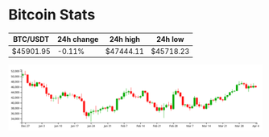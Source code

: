# Bitcoin Stats

BTC/USDT|24h change|24h high|24h low|
|---|---|---|---|
|$45901.95|-0.11%|$47444.11|$45718.23|

<img src="./chart.svg">
